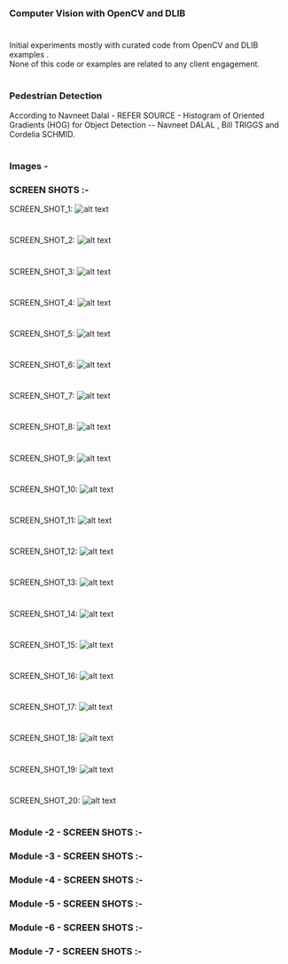 ### Computer Vision with OpenCV and DLIB   
#
Initial experiments mostly with curated code from OpenCV and DLIB examples .   
None of this code or examples are related to any client engagement.  
#
### Pedestrian Detection 
According to Navneet Dalal - REFER SOURCE - Histogram of Oriented Gradients (HOG) for Object Detection -- Navneet DALAL , Bill TRIGGS and Cordelia SCHMID.   
#



#


### Images - 

### SCREEN SHOTS :- 
   

SCREEN_SHOT_1: 
![alt text](../master/screen_captures/1_7.png "SCREEN_SHOT_1")
#

SCREEN_SHOT_2: 
![alt text](../master/screen_captures/1_1.png "SCREEN_SHOT_2")
#  

SCREEN_SHOT_3: 
![alt text](../master/screen_captures/1_2.png "SCREEN_SHOT_3")
#  

SCREEN_SHOT_4: 
![alt text](../master/screen_captures/1_3.png "SCREEN_SHOT_4")
#  

SCREEN_SHOT_5: 
![alt text](../master/screen_captures/1_4.png "SCREEN_SHOT_5")
#  

SCREEN_SHOT_6: 
![alt text](../master/screen_captures/1_5.png "SCREEN_SHOT_6")
#  

SCREEN_SHOT_7: 
![alt text](../master/Images_R_ScreenShots/1_7.png "SCREEN_SHOT_7")
#  

SCREEN_SHOT_8: 
![alt text](../master/Images_R_ScreenShots/1_8.png "SCREEN_SHOT_8")
#  

SCREEN_SHOT_9: 
![alt text](../master/Images_R_ScreenShots/1_9.png "SCREEN_SHOT_9")
#  

SCREEN_SHOT_10: 
![alt text](../master/Images_R_ScreenShots/1_10.png "SCREEN_SHOT_10")
#  

SCREEN_SHOT_11: 
![alt text](../master/Images_R_ScreenShots/1_11.png "SCREEN_SHOT_11")
#  

SCREEN_SHOT_12: 
![alt text](../master/Images_R_ScreenShots/1_12.png "SCREEN_SHOT_12")
#  


SCREEN_SHOT_13: 
![alt text](../master/Images_R_ScreenShots/1_13.png "SCREEN_SHOT_13")
#  


SCREEN_SHOT_14: 
![alt text](../master/Images_R_ScreenShots/1_14.png "SCREEN_SHOT_14")
#  


SCREEN_SHOT_15: 
![alt text](../master/Images_R_ScreenShots/1_15.png "SCREEN_SHOT_15")
#  


SCREEN_SHOT_16: 
![alt text](../master/Images_R_ScreenShots/1_16.png "SCREEN_SHOT_16")
#  


SCREEN_SHOT_17: 
![alt text](../master/Images_R_ScreenShots/1_17.png "SCREEN_SHOT_17")
#  


SCREEN_SHOT_18: 
![alt text](../master/Images_R_ScreenShots/1_18.png "SCREEN_SHOT_18")
#  


SCREEN_SHOT_19: 
![alt text](../master/Images_R_ScreenShots/1_19.png "SCREEN_SHOT_19")
#  


SCREEN_SHOT_20: 
![alt text](../master/Images_R_ScreenShots/1_20.png "SCREEN_SHOT_20")
#  


### Module -2 - SCREEN SHOTS :- 


### Module -3 - SCREEN SHOTS :- 



### Module -4 - SCREEN SHOTS :- 


### Module -5 - SCREEN SHOTS :- 


### Module -6 - SCREEN SHOTS :- 


### Module -7 - SCREEN SHOTS :- 




